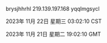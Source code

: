 brysjhhrhl 219.139.197.168 yqqlmgsycl

2023年 11月 22日 星期三 03:02:10 CST

2023年 11月 21日 星期二 19:02:10 GMT
